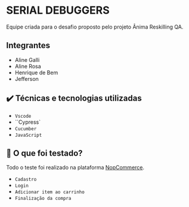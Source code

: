# SERIAL DEBUGGERS

Equipe criada para o desafio proposto pelo projeto Ânima Reskilling QA.

## Integrantes

* Aline Galli
* Aline Rosa
* Henrique de Bem
* Jefferson

## ✔️ Técnicas e tecnologias utilizadas

- ``Vscode``
- ``Cypress`
- ``Cucumber``
- ``JavaScript``

## 🔨 O que foi testado?

Todo o teste foi realizado na plataforma [NopCommerce](https://demo.nopcommerce.com).

- ``Cadastro``
- ``Login``
- ``Adicionar item ao carrinho``
- ``Finalização da compra``

